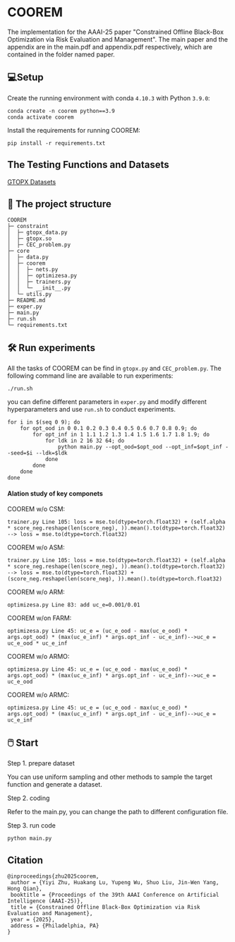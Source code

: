 # COOREM

The implementation for the AAAI-25 paper "Constrained Offline Black-Box Optimization via Risk Evaluation and Management". The main paper and the appendix are in the main.pdf and appendix.pdf respectively, which are contained in the folder named paper.




## 💻Setup

Create the running environment with conda `4.10.3` with Python `3.9.0`:

```
conda create -n coorem python==3.9
conda activate coorem
```

Install the requirements for running COOREM:

```
pip install -r requirements.txt
```

## The Testing Functions and Datasets
[GTOPX Datasets](https://www.midaco-solver.com/index.php/about/benchmarks/gtopx)

## 🌳 The project structure

```
COOREM
├─ constraint
│  ├─ gtopx_data.py
│  ├─ gtopx.so
│  ├─ CEC_problem.py
├─ core
│  ├─ data.py
│  ├─ coorem
│  │  ├─ nets.py
│  │  ├─ optimizesa.py
│  │  ├─ trainers.py
│  │  └─ __init__.py
│  └─ utils.py
├─ README.md
├─ exper.py
├─ main.py
├─ run.sh
└─ requirements.txt
```

## 🛠️ Run experiments

All the tasks of COOREM can be find in `gtopx.py` and `CEC_problem.py`. The following command line are available to run experiments:

```
./run.sh
```

you can define different parameters in `exper.py` and modify different hyperparameters and use `run.sh` to conduct experiments.

```
for i in $(seq 0 9); do
    for opt_ood in 0 0.1 0.2 0.3 0.4 0.5 0.6 0.7 0.8 0.9; do
        for opt_inf in 1 1.1 1.2 1.3 1.4 1.5 1.6 1.7 1.8 1.9; do
        	for ldk in 2 16 32 64; do
            	python main.py --opt_ood=$opt_ood --opt_inf=$opt_inf --seed=$i --ldk=$ldk
            done
        done
    done
done
```

#### Alation study of key componets

COOREM w/o CSM:

```
trainer.py Line 105: loss = mse.to(dtype=torch.float32) + (self.alpha * score_neg.reshape(len(score_neg), )).mean().to(dtype=torch.float32) --> loss = mse.to(dtype=torch.float32)
```

COOREM w/o ASM:

```
trainer.py Line 105: loss = mse.to(dtype=torch.float32) + (self.alpha * score_neg.reshape(len(score_neg), )).mean().to(dtype=torch.float32) --> loss = mse.to(dtype=torch.float32) + (score_neg.reshape(len(score_neg), )).mean().to(dtype=torch.float32)
```

COOREM w/o ARM:

```
optimizesa.py Line 83: add uc_e=0.001/0.01
```

COOREM w/on FARM:

```
optimizesa.py Line 45: uc_e = (uc_e_ood - max(uc_e_ood) * args.opt_ood) * (max(uc_e_inf) * args.opt_inf - uc_e_inf)-->uc_e = uc_e_ood * uc_e_inf
```

COOREM w/o ARMO:

```
optimizesa.py Line 45: uc_e = (uc_e_ood - max(uc_e_ood) * args.opt_ood) * (max(uc_e_inf) * args.opt_inf - uc_e_inf)-->uc_e = uc_e_ood
```

COOREM w/o ARMC:

```
optimizesa.py Line 45: uc_e = (uc_e_ood - max(uc_e_ood) * args.opt_ood) * (max(uc_e_inf) * args.opt_inf - uc_e_inf)-->uc_e = uc_e_inf
```

## 🖱️ Start

Step 1. prepare dataset

You can use uniform sampling and other methods to sample the target function and generate a dataset.

Step 2. coding

Refer to the main.py, you can change the path to different configuration file.

Step 3. run code

```
python main.py
```

## Citation
```
@inproceedings{zhu2025coorem,
 author = {Yiyi Zhu, Huakang Lu, Yupeng Wu, Shuo Liu, Jin-Wen Yang, Hong Qian},
 booktitle = {Proceedings of the 39th AAAI Conference on Artificial Intelligence (AAAI-25)},
 title = {Constrained Offline Black-Box Optimization via Risk Evaluation and Management},
 year = {2025},
 address = {Philadelphia, PA}
}
```
